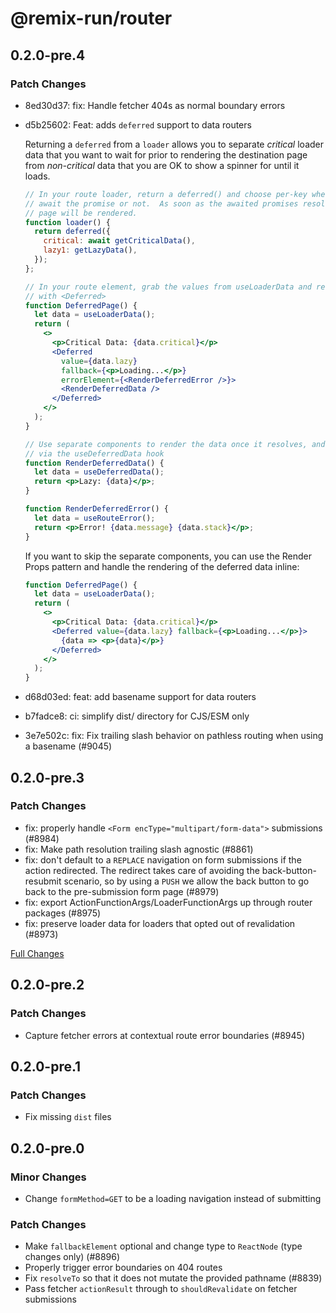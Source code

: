 # @remix-run/router

## 0.2.0-pre.4

### Patch Changes

- 8ed30d37: fix: Handle fetcher 404s as normal boundary errors
- d5b25602: Feat: adds `deferred` support to data routers

  Returning a `deferred` from a `loader` allows you to separate _critical_ loader data that you want to wait for prior to rendering the destination page from _non-critical_ data that you are OK to show a spinner for until it loads.

  ```jsx
  // In your route loader, return a deferred() and choose per-key whether to
  // await the promise or not.  As soon as the awaited promises resolve, the
  // page will be rendered.
  function loader() {
    return deferred({
      critical: await getCriticalData(),
      lazy1: getLazyData(),
    });
  };

  // In your route element, grab the values from useLoaderData and render them
  // with <Deferred>
  function DeferredPage() {
    let data = useLoaderData();
    return (
      <>
        <p>Critical Data: {data.critical}</p>
        <Deferred
          value={data.lazy}
          fallback={<p>Loading...</p>}
          errorElement={<RenderDeferredError />}>
          <RenderDeferredData />
        </Deferred>
      </>
    );
  }

  // Use separate components to render the data once it resolves, and access it
  // via the useDeferredData hook
  function RenderDeferredData() {
    let data = useDeferredData();
    return <p>Lazy: {data}</p>;
  }

  function RenderDeferredError() {
    let data = useRouteError();
    return <p>Error! {data.message} {data.stack}</p>;
  }
  ```

  If you want to skip the separate components, you can use the Render Props
  pattern and handle the rendering of the deferred data inline:

  ```jsx
  function DeferredPage() {
    let data = useLoaderData();
    return (
      <>
        <p>Critical Data: {data.critical}</p>
        <Deferred value={data.lazy} fallback={<p>Loading...</p>}>
          {data => <p>{data}</p>}
        </Deferred>
      </>
    );
  }
  ```

- d68d03ed: feat: add basename support for data routers
- b7fadce8: ci: simplify dist/ directory for CJS/ESM only
- 3e7e502c: fix: Fix trailing slash behavior on pathless routing when using a basename (#9045)

## 0.2.0-pre.3

### Patch Changes

- fix: properly handle `<Form encType="multipart/form-data">` submissions (#8984)
- fix: Make path resolution trailing slash agnostic (#8861)
- fix: don't default to a `REPLACE` navigation on form submissions if the action redirected. The redirect takes care of avoiding the back-button-resubmit scenario, so by using a `PUSH` we allow the back button to go back to the pre-submission form page (#8979)
- fix: export ActionFunctionArgs/LoaderFunctionArgs up through router packages (#8975)
- fix: preserve loader data for loaders that opted out of revalidation (#8973)

[Full Changes](https://github.com/remix-run/react-router/compare/%40remix-run/router%400.2.0-pre.2...%40remix-run/router%400.2.0-pre.3)

## 0.2.0-pre.2

### Patch Changes

- Capture fetcher errors at contextual route error boundaries (#8945)

## 0.2.0-pre.1

### Patch Changes

- Fix missing `dist` files

## 0.2.0-pre.0

### Minor Changes

- Change `formMethod=GET` to be a loading navigation instead of submitting

### Patch Changes

- Make `fallbackElement` optional and change type to `ReactNode` (type changes only) (#8896)
- Properly trigger error boundaries on 404 routes
- Fix `resolveTo` so that it does not mutate the provided pathname (#8839)
- Pass fetcher `actionResult` through to `shouldRevalidate` on fetcher submissions
